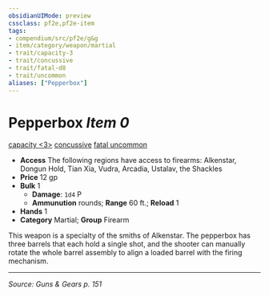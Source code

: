 ```yaml
---
obsidianUIMode: preview
cssclass: pf2e,pf2e-item
tags:
- compendium/src/pf2e/g&g
- item/category/weapon/martial
- trait/capacity-3
- trait/concussive
- trait/fatal-d8
- trait/uncommon
aliases: ["Pepperbox"]
---
```

# Pepperbox *Item 0*  
[capacity <3>](rules/traits/capacity-3-tv.md "Capacity Weapon Trait")  [concussive](concussive-g-g.md "Concussive Weapon Trait")  [fatal <d8>](rules/traits/fatal-d8.md "Fatal Weapon Trait")  [uncommon](uncommon.md "Uncommon Rarity Trait")  

- **Access** The following regions have access to firearms: Alkenstar, Dongun Hold, Tian Xia, Vudra, Arcadia, Ustalav, the Shackles
- **Price** 12 gp
- **Bulk** 1
  - **Damage**: `1d4` P
  - **Ammunution** rounds; **Range** 60 ft.; **Reload** 1
- **Hands** 1
- **Category** Martial; **Group** Firearm 

This weapon is a specialty of the smiths of Alkenstar. The pepperbox has three barrels that each hold a single shot, and the shooter can manually rotate the whole barrel assembly to align a loaded barrel with the firing mechanism.


---
*Source: Guns & Gears p. 151*